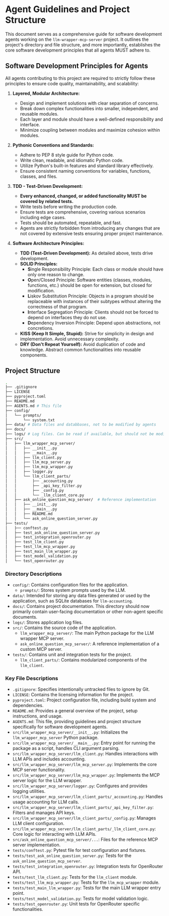 # Agent Guidelines and Project Structure

This document serves as a comprehensive guide for software development agents working on the `llm-wrapper-mcp-server` project. It outlines the project's directory and file structure, and more importantly, establishes the core software development principles that all agents MUST adhere to.

## Software Development Principles for Agents

All agents contributing to this project are required to strictly follow these principles to ensure code quality, maintainability, and scalability:

1. **Layered, Modular Architecture:**
    * Design and implement solutions with clear separation of concerns.
    * Break down complex functionalities into smaller, independent, and reusable modules.
    * Each layer and module should have a well-defined responsibility and interface.
    * Minimize coupling between modules and maximize cohesion within modules.

2. **Pythonic Conventions and Standards:**
    * Adhere to PEP 8 style guide for Python code.
    * Write clean, readable, and idiomatic Python code.
    * Utilize Python's built-in features and standard library effectively.
    * Ensure consistent naming conventions for variables, functions, classes, and files.

3. **TDD - Test-Driven Development:**
    * **Every enhanced, changed, or added functionality MUST be covered by related tests.**
    * Write tests before writing the production code.
    * Ensure tests are comprehensive, covering various scenarios including edge cases.
    * Tests should be automated, repeatable, and fast.
    * Agents are strictly forbidden from introducing any changes that are not covered by extensive tests ensuring proper project maintenance.

4. **Software Architecture Principles:**
    * **TDD (Test-Driven Development):** As detailed above, tests drive development.
    * **SOLID Principles:**
        * **S**ingle Responsibility Principle: Each class or module should have only one reason to change.
        * **O**pen/Closed Principle: Software entities (classes, modules, functions, etc.) should be open for extension, but closed for modification.
        * **L**iskov Substitution Principle: Objects in a program should be replaceable with instances of their subtypes without altering the correctness of that program.
        * **I**nterface Segregation Principle: Clients should not be forced to depend on interfaces they do not use.
        * **D**ependency Inversion Principle: Depend upon abstractions, not concretions.
    * **KISS (Keep It Simple, Stupid):** Strive for simplicity in design and implementation. Avoid unnecessary complexity.
    * **DRY (Don't Repeat Yourself):** Avoid duplication of code and knowledge. Abstract common functionalities into reusable components.

## Project Structure

```bash
.
├── .gitignore
├── LICENSE
├── pyproject.toml
├── README.md
├── AGENTS.md # This file
├── config/
│   └── prompts/
│       └── system.txt
├── data/ # Data files and databbases, not to be modified by agents
├── docs/
├── logs/ # Log files. Can be read if available, but should not be modified by agents
├── src/
│   ├── llm_wrapper_mcp_server/
│   │   ├── __init__.py
│   │   ├── __main__.py
│   │   ├── llm_client.py
│   │   ├── llm_mcp_server.py
│   │   ├── llm_mcp_wrapper.py
│   │   ├── logger.py
│   │   └── llm_client_parts/
│   │       ├── _accounting.py
│   │       ├── _api_key_filter.py
│   │       ├── _config.py
│   │       └── _llm_client_core.py
│   ├── ask_online_question_mcp_server/  # Reference implementation
│   │   ├── __init__.py
│   │   ├── __main__.py
│   │   ├── README.md
│   │   └── ask_online_question_server.py
├── tests/
│   ├── conftest.py
│   ├── test_ask_online_question_server.py
│   ├── test_integration_openrouter.py
│   ├── test_llm_client.py
│   ├── test_llm_mcp_wrapper.py
│   ├── test_main_llm_wrapper.py
│   ├── test_model_validation.py
│   └── test_openrouter.py
```

### Directory Descriptions

* `config/`: Contains configuration files for the application.
  * `prompts/`: Stores system prompts used by the LLM.
* `data/`: Intended for storing any data files generated or used by the application, such as SQLite databases for `llm-accounting`.
* `docs/`: Contains project documentation. This directory should now primarily contain user-facing documentation or other non-agent specific documents.
* `logs/`: Stores application log files.
* `src/`: Contains the source code of the application.
  * `llm_wrapper_mcp_server/`: The main Python package for the LLM wrapper MCP server.
  * `ask_online_question_mcp_server/`: A reference implementation of a custom MCP server.
* `tests/`: Contains unit and integration tests for the project.
  * `llm_client_parts/`: Contains modularized components of the `llm_client`.

### Key File Descriptions

* `.gitignore`: Specifies intentionally untracked files to ignore by Git.
* `LICENSE`: Contains the licensing information for the project.
* `pyproject.toml`: Project configuration file, including build system and dependencies.
* `README.md`: Provides a general overview of the project, setup instructions, and usage.
* `AGENTS.md`: This file, providing guidelines and project structure specifically for software development agents.
* `src/llm_wrapper_mcp_server/__init__.py`: Initializes the `llm_wrapper_mcp_server` Python package.
* `src/llm_wrapper_mcp_server/__main__.py`: Entry point for running the package as a script, handles CLI argument parsing.
* `src/llm_wrapper_mcp_server/llm_client.py`: Handles interactions with LLM APIs and includes accounting.
* `src/llm_wrapper_mcp_server/llm_mcp_server.py`: Implements the core MCP server functionality.
* `src/llm_wrapper_mcp_server/llm_mcp_wrapper.py`: Implements the MCP server logic for the LLM wrapper.
* `src/llm_wrapper_mcp_server/logger.py`: Configures and provides logging utilities.
* `src/llm_wrapper_mcp_server/llm_client_parts/_accounting.py`: Handles usage accounting for LLM calls.
* `src/llm_wrapper_mcp_server/llm_client_parts/_api_key_filter.py`: Filters and manages API keys.
* `src/llm_wrapper_mcp_server/llm_client_parts/_config.py`: Manages LLM client configuration.
* `src/llm_wrapper_mcp_server/llm_client_parts/_llm_client_core.py`: Core logic for interacting with LLM APIs.
* `src/ask_online_question_mcp_server/...`: Files for the reference MCP server implementation.
* `tests/conftest.py`: Pytest file for test configuration and fixtures.
* `tests/test_ask_online_question_server.py`: Tests for the `ask_online_question_mcp_server`.
* `tests/test_integration_openrouter.py`: Integration tests for OpenRouter API.
* `tests/test_llm_client.py`: Tests for the `llm_client` module.
* `tests/test_llm_mcp_wrapper.py`: Tests for the `llm_mcp_wrapper` module.
* `tests/test_main_llm_wrapper.py`: Tests for the main LLM wrapper entry point.
* `tests/test_model_validation.py`: Tests for model validation logic.
* `tests/test_openrouter.py`: Unit tests for OpenRouter specific functionalities.
